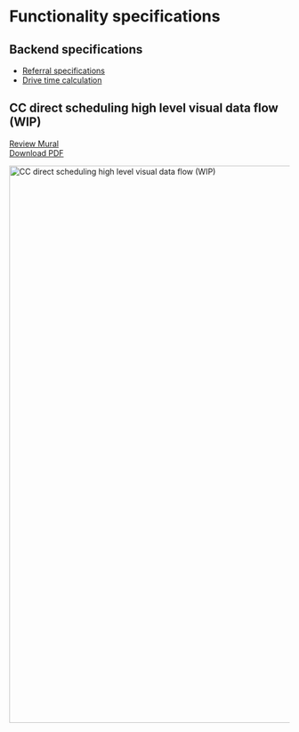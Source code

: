 # Functionality specifications

## Backend specifications

- [Referral specifications](https://github.com/department-of-veterans-affairs/va.gov-team/tree/master/products/health-care/appointments/va-online-scheduling/initiatives/community-care-direct-scheduling/functionality/referral)
- [Drive time calculation](https://github.com/department-of-veterans-affairs/va.gov-team/blob/master/products/health-care/appointments/va-online-scheduling/initiatives/community-care-direct-scheduling/functionality/drive-time-calc/drive-time-calc.md)

## CC direct scheduling high level visual data flow (WIP)

[Review Mural](https://app.mural.co/t/departmentofveteransaffairs9999/m/departmentofveteransaffairs9999/1712435187811/f3ab95fd81a0a49af7d20f4629e9fee0356bb8d9)<br>
[Download PDF](https://github.com/department-of-veterans-affairs/va.gov-team/files/14980565/CC.direct.scheduling.high.level.visual.data.flow_2024-04-15_14-37-39.pdf)<br>

<img width="1000" alt="CC direct scheduling high level visual data flow (WIP)" src="https://github.com/department-of-veterans-affairs/va.gov-team/assets/101129355/3c361763-a4fe-4d80-8dd6-8c67fc69caa0">
